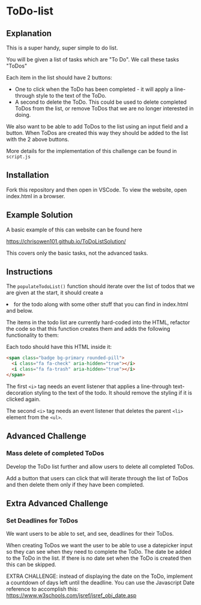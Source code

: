 # ToDo-list

## Explanation

This is a super handy, super simple to do list.

You will be given a list of tasks which are "To Do". We call these tasks "ToDos"

Each item in the list should have 2 buttons:

- One to click when the ToDo has been completed - it will apply a line-through style to the text of the ToDo.
- A second to delete the ToDo. This could be used to delete completed ToDos from the list, or remove ToDos that we are no longer interested in doing.

We also want to be able to add ToDos to the list using an input field and a button. When ToDos are created this way they should be added to the list with the 2 above buttons.

More details for the implementation of this challenge can be found in `script.js`

## Installation

Fork this repository and then open in VSCode. To view the website, open index.html in a browser.

## Example Solution

A basic example of this can website can be found here

https://chrisowen101.github.io/ToDoListSolution/

This covers only the basic tasks, not the advanced tasks.

## Instructions

The `populateTodoList()` function should iterate over the list of todos that we are given at the start, it should create a <li> for the todo along with some other stuff that you can find in index.html and below.

The items in the todo list are currently hard-coded into the HTML, refactor the code so that this function creates them and adds the following functionality to them:

Each todo should have this HTML inside it:

```html
<span class="badge bg-primary rounded-pill">
  <i class="fa fa-check" aria-hidden="true"></i>
  <i class="fa fa-trash" aria-hidden="true"></i>
</span>
```

The first `<i>` tag needs an event listener that applies a line-through text-decoration styling to the text of the todo. It should remove the styling if it is clicked again.

The second `<i>` tag needs an event listener that deletes the parent `<li>` element from the `<ul>`.

## Advanced Challenge

### Mass delete of completed ToDos

Develop the ToDo list further and allow users to delete all completed ToDos.

Add a button that users can click that will iterate through the list of ToDos and then delete them only if they have been completed.

## Extra Advanced Challenge

### Set Deadlines for ToDos

We want users to be able to set, and see, deadlines for their ToDos.

When creating ToDos we want the user to be able to use a datepicker input so they can see when they need to complete the ToDo. The date be added to the ToDo in the list. If there is no date set when the ToDo is created then this can be skipped.

EXTRA CHALLENGE: instead of displaying the date on the ToDo, implement a countdown of days left until the deadline. You can use the Javascript Date reference to accomplish this:
https://www.w3schools.com/jsref/jsref_obj_date.asp

